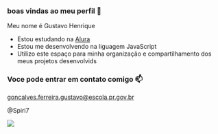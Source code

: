 ### boas vindas ao meu perfil 💙

Meu nome é Gustavo Henrique

- Estou estudando na [Alura](https://www.alura.com.br)
- Estou me desenvolvendo na liguagem JavaScript
- Utilizo este espaço para minha organização e compartilhamento dos meus projetos desenvolvids

### Voce pode entrar em contato comigo 📫

goncalves.ferreira.gustavo@escola.pr.gov.br

@Spiri7

![](https://media1.tenor.com/m/2ReUQeXk9psAAAAC/naruto.gif)
